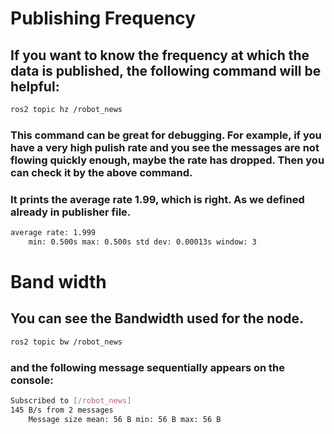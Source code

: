 # Publishing Frequency
## If you want to know the frequency at which the data is published, the following command will be helpful:
```bash
ros2 topic hz /robot_news
```
### This command can be great for debugging. For example, if you have a very high pulish rate and you see the messages are not flowing quickly enough, maybe the rate has dropped. Then you can check it by the above command.
### It prints the average rate 1.99, which is right. As we defined already in publisher file. 
```bash
average rate: 1.999
	min: 0.500s max: 0.500s std dev: 0.00013s window: 3
```
# Band width
## You can see the Bandwidth used for the node. 
```bash
ros2 topic bw /robot_news
```
### and the following message sequentially appears on the console:
```bash
Subscribed to [/robot_news]
145 B/s from 2 messages
	Message size mean: 56 B min: 56 B max: 56 B
```

